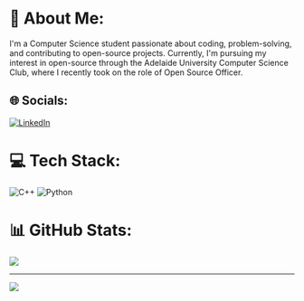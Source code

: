 # 💫 About Me:
I'm a Computer Science student passionate about coding, problem-solving, and contributing to open-source projects. Currently, I'm pursuing my interest in open-source through the Adelaide University Computer Science Club, where I recently took on the role of Open Source Officer.


## 🌐 Socials:
[![LinkedIn](https://img.shields.io/badge/LinkedIn-%230077B5.svg?logo=linkedin&logoColor=white)](https://linkedin.com/in/austin-huppatz-a1923059ua) 

# 💻 Tech Stack:
![C++](https://img.shields.io/badge/c++-%2300599C.svg?style=for-the-badge&logo=c%2B%2B&logoColor=white) ![Python](https://img.shields.io/badge/python-3670A0?style=for-the-badge&logo=python&logoColor=ffdd54)
# 📊 GitHub Stats:
![](https://github-readme-streak-stats.herokuapp.com/?user=AustinH-adl&theme=shadow_blue&hide_border=false)

---
[![](https://visitcount.itsvg.in/api?id=AustinH-adl&icon=0&color=1)](https://visitcount.itsvg.in)
  
<!-- Proudly created with GPRM ( https://gprm.itsvg.in ) -->
